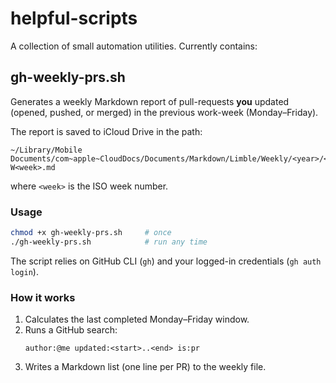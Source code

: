 # helpful-scripts

A collection of small automation utilities.  Currently contains:

## gh-weekly-prs.sh
Generates a weekly Markdown report of pull-requests **you** updated (opened, pushed, or merged) in the previous work-week (Monday–Friday).

The report is saved to iCloud Drive in the path:
```
~/Library/Mobile Documents/com~apple~CloudDocs/Documents/Markdown/Limble/Weekly/<year>/<month>/<yy>-W<week>.md
```
where `<week>` is the ISO week number.

### Usage
```bash
chmod +x gh-weekly-prs.sh     # once
./gh-weekly-prs.sh            # run any time
```

The script relies on GitHub CLI (`gh`) and your logged-in credentials (`gh auth login`).

### How it works
1. Calculates the last completed Monday–Friday window.
2. Runs a GitHub search:
   ```text
   author:@me updated:<start>..<end> is:pr
   ```
3. Writes a Markdown list (one line per PR) to the weekly file.
